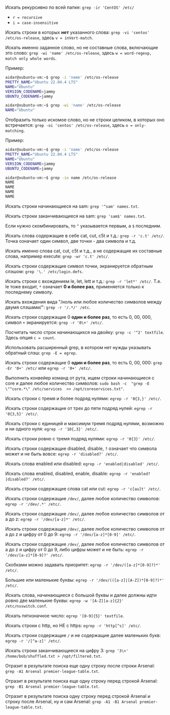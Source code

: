 Искать рекурсивно по всей папке: `grep -ir 'CentOS' /etc/`

- `r = recursive`
- `i = case-insensitive`

Искать строки в которых **нет** указанного слова: `grep -vi 'centos' /etc/os-release`, здесь `v = inVert-match`.

Искать именно заданное слово, но не составные слова, включающие это слово: `grep -wi 'name' /etc/os-release`, здесь `w = word-regexp, match only whole words`.

Пример:

```bash
aidar@xubuntu-vm:~$ grep -i 'name' /etc/os-release
PRETTY_NAME="Ubuntu 22.04.4 LTS"
NAME="Ubuntu"
VERSION_CODENAME=jammy
UBUNTU_CODENAME=jammy
```

```bash
aidar@xubuntu-vm:~$ grep -wi 'name' /etc/os-release
NAME="Ubuntu"
```

Отобразить только искомое слово, но не строки целиком, в которых оно встречается: `grep -oi 'centos' /etc/os-release`, здесь `o = only-matching`.

Пример:

```bash
aidar@xubuntu-vm:~$ grep -i 'name' /etc/os-release
PRETTY_NAME="Ubuntu 22.04.4 LTS"
NAME="Ubuntu"
VERSION_CODENAME=jammy
UBUNTU_CODENAME=jammy
```

```bash
aidar@xubuntu-vm:~$ grep -io name /etc/os-release
NAME
NAME
NAME
NAME
```

Искать строки начинающиеся на sam: `grep '^sam' names.txt`.

Искать строки заканчивающиеся на sam: `grep 'sam$' names.txt`.

Если нужно скомбинировать, то `^` указывается первым, а `$` последним.

Искать слова содержащие в себе cat, cut, c5t и т.д.: `grep -r 'c.t' /etc/`. Точка означает один символ, две точки - два символа и т.д.

Искать именно слова cat, cut, c5t и т.д., а не содержащие их составные слова, например execute: `grep -wr 'c.t' /etc/`.

Искать строки содержащие символ точки, экранируется обратным слэшом: `grep '\.' /etc/login.defs`.

Искать строки с вхождением le, let, lett и т.д.: `grep -r 'let*' /etc/`. Т.е. le тоже входит, `*` означает **0 и более раз**, применяется только к последнему символу.

Искать вхождения вида "/ноль или любое количество символов между двумя слэшами/": `grep -r '/.*/' /etc`.

Искать строки содержащие 0 **один и более раз**, то есть 0, 00, 000, символ `+` экранируется: `grep -r '0\+' /etc/`.

Посчитать число строк начинающихся на двойку: `grep -c '^2' textfile`. Здесь опция `c = count`.

Использовать расширенный grep, в котором нет нужды указывать обратный слэш: `grep -E = egrep`.

Искать строки содержащие 0 **один и более раз**, то есть 0, 00, 000: `grep -Er '0+' /etc/` или `egrep -r '0+' /etc/`.

Выполнить конвейер команд от рута, ищем строки начинающиеся с core и далее любое количество символов: `sudo bash -c  "grep -E \"^core.*\" /etc/services  >> /opt/coreservices.txt"`.

Искать строки с тремя и более подряд нулями: `egrep -r '0{3,}' /etc/`.

Искать строки содержащие от трех до пяти подряд нулей: `egrep -r '0{3,5}' /etc/`.

Искать строки с единицей и максимум тремя подряд нулями, возможно и ни одного нуля: `egrep -r '10{,3}' /etc/`.

Искать строки ровно с тремя подряд нулями: `egrep -r '0{3}' /etc/`.

Искать строки содержащие disabled, disable, `?` означает что символа может и не быть вовсе: `egrep -r 'disabled?' /etc/`.

Искать слова enabled или disabled: `egrep -r 'enabled|disabled' /etc/`.

Искать слова enabled, disabled, enable, disable: `egrep -r 'enabled?|disabled?' /etc/`.

Искать строки содержащие слова cat или cut: `egrep -r 'c[au]t' /etc/`.

Искать строки содержащие `/dev/`, далее любое количество символов: `egrep -r '/dev/.*' /etc/`.

Искать строки содержащие `/dev/`, далее любое количество символов от a до z: `egrep -r '/dev/[a-z]*' /etc/`.

Искать строки содержащие `/dev/`, далее любое количество символов от a до z и цифру от 0 до 9: `egrep -r '/dev/[a-z]*[0-9]' /etc/`.

Искать строки содержащие `/dev/`, далее любое количество символов от a до z и цифру от 0 до 9, либо цифры может и не быть: `egrep -r '/dev/[a-z]*[0-9]?' /etc/`.

Скобками можно задавать приоритет: `egrep -r '/dev/([a-z]*[0-9]?)*' /etc/`.

Большие или маленькие буквы: `egrep -r '/dev/(([a-z]|[A-Z])*[0-9]?)*' /etc/`.

Искать слова, начинающиеся с большой буквы и далее должны идти ровно две маленькие буквы: `egrep -w '[A-Z][a-z]{2}' /etc/nsswitch.conf`.

Искать пятизначное число: `egrep '[0-9]{5}' textfile`.

Искать строки с http, но НЕ с https: `egrep -r 'http[^s]' /etc/`.

Искать строки содержащие `/` и не содержащие далее маленьких букв: `egrep -r '/[^a-z]' /etc/`.

Искать строки заканчивающиеся на цифру 3: `grep '3\>' /home/bob/shuffled.txt > /opt/filtered.txt`.

Отразит в результате поиска еще одну строку после строки Arsenal: `grep -A1 Arsenal premier-league-table.txt`.

Отразит в результате поиска еще одну строку перед строкой Arsenal: `grep -B1 Arsenal premier-league-table.txt`.

Отразит в результате поиска одну строку перед строкой Arsenal и строку после Arsenal, ну и сам Arsenal: `grep -A1 -B1 Arsenal premier-league-table.txt`.